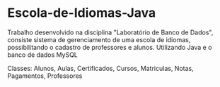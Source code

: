 # Escola-de-Idiomas-Java
Trabalho desenvolvido na disciplina "Laboratório de Banco de Dados", consiste sistema de gerenciamento de uma escola de idiomas, possibilitando o cadastro de professores e alunos. Utilizando Java e o banco de dados MySQL

Classes: Alunos, Aulas, Certificados, Cursos, Matriculas, Notas, Pagamentos, Professores



